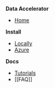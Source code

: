 **Data Accelerator**
* [Home](https://github.com/Microsoft/data-accelerator)

**Install**
* [Locally](https://github.com/Microsoft/data-accelerator/wiki/Local-mode-with-Docker)
* [Azure](https://github.com/Microsoft/data-accelerator/wiki/Cloud-deployment)

**Docs**
* [Tutorials](https://github.com/Microsoft/data-accelerator/wiki/Tutorials)
* [[FAQ]]